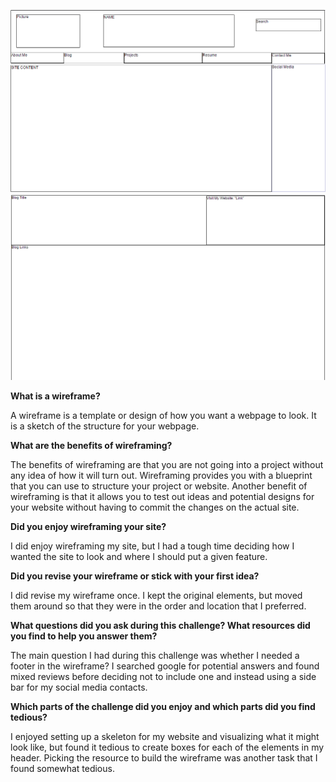 ![My Website Wireframe](/week-2/imgs/wireframe-index.PNG)
![My Blog Wireframe](/week-2/imgs/wireframe-blog-index.PNG)

**What is a wireframe?**

A wireframe is a template or design of how you want a webpage to look. It is a sketch of the structure for your webpage.

**What are the benefits of wireframing?**

The benefits of wireframing are that you are not going into a project without any idea of how it will turn out. Wireframing provides you with a blueprint that you can use to structure your project or website. Another benefit of wireframing is that it allows you to test out ideas and potential designs for your website without having to commit the changes on the actual site.

**Did you enjoy wireframing your site?**

I did enjoy wireframing my site, but I had a tough time deciding how I wanted the site to look and where I should put a given feature.

**Did you revise your wireframe or stick with your first idea?**

I did revise my wireframe once. I kept the original elements, but moved them around so that they were in the order and location that I preferred.

**What questions did you ask during this challenge? What resources did you find to help you answer them?**

The main question I had during this challenge was whether I needed a footer in the wireframe? I searched google for potential answers and found mixed reviews before deciding not to include one and instead using a side bar for my social media contacts.

**Which parts of the challenge did you enjoy and which parts did you find tedious?**

I enjoyed setting up a skeleton for my website and visualizing what it might look like, but found it tedious to create boxes for each of the elements in my header. Picking the resource to build the wireframe was another task that I found somewhat tedious.